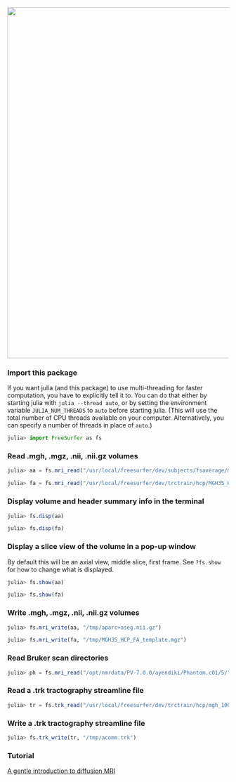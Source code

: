 <img src="https://user-images.githubusercontent.com/15318615/158502382-3d47c48b-e991-400b-8f7c-e745f32e9643.png" width=800>

### Import this package

If you want julia (and this package) to use multi-threading for faster computation, you have to explicitly tell it to. You can do that either by starting julia  with ```julia --thread auto```, or by setting the environment variable ```JULIA_NUM_THREADS``` to ```auto``` before starting julia. (This will use the total number of CPU threads available on your computer. Alternatively, you can specify a number of threads in place of ```auto```.)

```julia
julia> import FreeSurfer as fs
```

### Read .mgh, .mgz, .nii, .nii.gz volumes

```julia
julia> aa = fs.mri_read("/usr/local/freesurfer/dev/subjects/fsaverage/mri/aparc+aseg.mgz");

julia> fa = fs.mri_read("/usr/local/freesurfer/dev/trctrain/hcp/MGH35_HCP_FA_template.nii.gz");
```

### Display volume and header summary info in the terminal

```julia
julia> fs.disp(aa)

julia> fs.disp(fa)
```

### Display a slice view of the volume in a pop-up window

By default this will be an axial view, middle slice, first frame. See ```?fs.show``` for how to change what is displayed.

```julia
julia> fs.show(aa)

julia> fs.show(fa)
```

### Write .mgh, .mgz, .nii, .nii.gz volumes

```julia
julia> fs.mri_write(aa, "/tmp/aparc+aseg.nii.gz")

julia> fs.mri_write(fa, "/tmp/MGH35_HCP_FA_template.mgz")
```

### Read Bruker scan directories

```julia
julia> ph = fs.mri_read("/opt/nmrdata/PV-7.0.0/ayendiki/Phantom.cO1/5/");
```

### Read a .trk tractography streamline file

```julia
julia> tr = fs.trk_read("/usr/local/freesurfer/dev/trctrain/hcp/mgh_1001/syn/acomm.bbr.prep.trk");
```

### Write a .trk tractography streamline file

```julia
julia> fs.trk_write(tr, "/tmp/acomm.trk")
```

### Tutorial

[A gentle introduction to diffusion MRI](https://github.com/freesurfer/FreeSurfer.jl/blob/master/docs/tutorial.ipynb)


